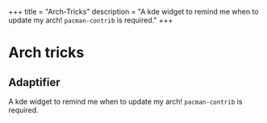 +++
title = "Arch-Tricks"
description = "A kde widget to remind me when to update my arch! `pacman-contrib` is required."
+++

# Arch tricks

## Adaptifier

A kde widget to remind me when to update my arch! `pacman-contrib` is required.

